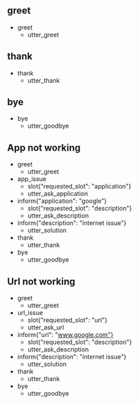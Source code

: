 ## greet
* greet
    - utter_greet

## thank
* thank
    - utter_thank

## bye
* bye
    - utter_goodbye
	
## App not working
* greet
    - utter_greet
* app_issue
	- slot{"requested_slot": "application"}
	- utter_ask_application
* inform{"application": "google"}
	- slot{"requested_slot": "description"}
	- utter_ask_description
* inform{"description": "internet issue"}
	- utter_solution
* thank
    - utter_thank
* bye
    - utter_goodbye

## Url not working
* greet
    - utter_greet
* url_issue
	- slot{"requested_slot": "url"}
	- utter_ask_url
* inform{"url": "www.google.com"}
	- slot{"requested_slot": "description"}
	- utter_ask_description
* inform{"description": "internet issue"}
	- utter_solution
* thank
    - utter_thank
* bye
    - utter_goodbye